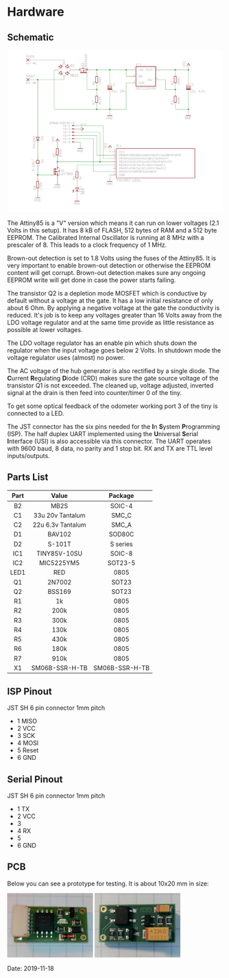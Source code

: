 # Hardware

## Schematic

![schematic](images/schematic.png)

The Attiny85 is a "V" version which means it can run on lower voltages (2.1 Volts in this setup). It has 8 kB of FLASH, 512 bytes of RAM and a 512 byte EEPROM. The Calibrated Internal Oscillator is running at 8 MHz with a prescaler of 8. This leads to a clock frequency of 1 MHz. 

Brown-out detection is set to 1.8 Volts using the fuses of the Attiny85. It is very important to enable brown-out detection or otherwise the EEPROM content will get corrupt. Brown-out detection makes sure any ongoing EEPROM write will get done in case the power starts failing.

The transistor Q2 is a depletion mode MOSFET which is conductive by default without a voltage at the gate. It has a low initial resistance of only about 6 Ohm. By applying a negative voltage at the gate the conductivity is reduced. It's job is to keep any voltages greater than 16 Volts away from the LDO voltage regulator
and at the same time provide as little resistance as possible at lower voltages.

The LDO voltage regulator has an enable pin which shuts down the regulator when the input voltage goes below 2 Volts. In shutdown mode the voltage regulator uses (almost) no power.

The AC voltage of the hub generator is also rectified by a single diode. The **C**urrent **R**egulating **D**iode (CRD) makes sure the gate source voltage of the transistor Q1 is not exceeded. The cleaned up, voltage adjusted, inverted signal at the drain is then feed into counter/timer 0 of the tiny.

To get some optical feedback of the odometer working port 3 of the tiny is connected to a LED.

The JST connector has the six pins needed for the **I**n **S**ystem **P**rogramming (ISP). The half duplex UART implemented using the **U**niversal **S**erial **I**nterface (USI) is also accessible via this connector. The UART operates with 9600 baud, 8 data, no parity and 1 stop bit. RX and TX are TTL level inputs/outputs.

## Parts List

|Part    |Value              | Package        |
|:------:|:-----------------:|:--------------:|
|B2      | MB2S              | SOIC-4         |
|C1      | 33u 20v Tantalum  | SMC_C          |
|C2      | 22u 6.3v Tantalum | SMC_A          |
|D1      | BAV102            | SOD80C         |
|D2      | S-101T            | S series       |
|IC1     | TINY85V-10SU      | SOIC-8         |
|IC2     | MIC5225YM5        | SOT23-5        |
|LED1    | RED               | 0805           |
|Q1      | 2N7002            | SOT23          |
|Q2      | BSS169            | SOT23          |
|R1      | 1k                | 0805           |
|R2      | 200k              | 0805           |
|R3      | 300k              | 0805           |
|R4      | 130k              | 0805           |
|R5      | 430k              | 0805           |
|R6      | 180k              | 0805           |
|R7      | 910k              | 0805           |
|X1      | SM06B-SSR-H-TB    | SM06B-SSR-H-TB |

## ISP Pinout

JST SH 6 pin connector 1mm pitch

* 1 MISO
* 2 VCC
* 3 SCK
* 4 MOSI
* 5 Reset
* 6 GND

## Serial Pinout

JST SH 6 pin connector 1mm pitch

* 1 TX
* 2 VCC
* 3 
* 4 RX
* 5 
* 6 GND

## PCB

Below you can see a prototype for testing. It is about 10x20 mm in size:

<img src="images/pcb_top.jpeg" width="200">
<img src="images/pcb_bottom.jpeg" width="200">

Date: 2019-11-18
